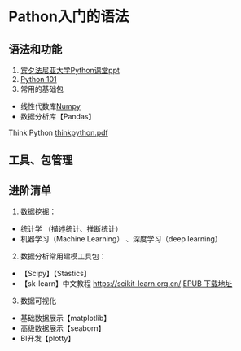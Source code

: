 # Pathon入门的语法



## 语法和功能
1. [宾夕法尼亚大学Python课堂ppt]()
2. [Python 101](https://python101.pythonlibrary.org) 
3. 常用的基础包
 - 线性代数库[Numpy](https://numpy.org/install/)
 - 数据分析库【Pandas】

Think Python [thinkpython.pdf](https://github.com/adamli-86/Python101/files/8422954/thinkpython.pdf)


## 工具、包管理


## 进阶清单
1. 数据挖掘：
 - 统计学 （描述统计、推断统计）
 - 机器学习（Machine Learning） 、深度学习（deep learning）
2. 数据分析常用建模工具包：
 - 【Scipy】【Stastics】
 - 【sk-learn】中文教程 https://scikit-learn.org.cn/
    [EPUB 下载地址](https://github.com/apachecn/sklearn-doc-zh/raw/epub/sklearn_0.21.3_2019_12_13.epub)

3. 数据可视化
 - 基础数据展示【matplotlib】
 - 高级数据展示【seaborn】
 - BI开发【plotty】 


